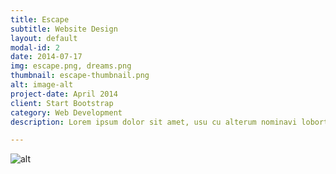 ```yaml
---
title: Escape
subtitle: Website Design
layout: default
modal-id: 2
date: 2014-07-17
img: escape.png, dreams.png
thumbnail: escape-thumbnail.png
alt: image-alt
project-date: April 2014
client: Start Bootstrap
category: Web Development
description: Lorem ipsum dolor sit amet, usu cu alterum nominavi lobortis. At duo novum diceret. Tantas apeirian vix et, usu sanctus postulant inciderint ut, populo diceret necessitatibus in vim. Cu eum dicam feugiat noluisse.

---
```

![alt](../img/portfolio/dreams.png)
